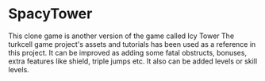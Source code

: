 # SpacyTower
This clone game is another version of the game called Icy Tower
The turkcell game project's assets and tutorials has been used as a reference in this project. It can be improved as adding some fatal obstructs, bonuses, extra features like shield, triple jumps etc. It also can be added levels or skill levels.
